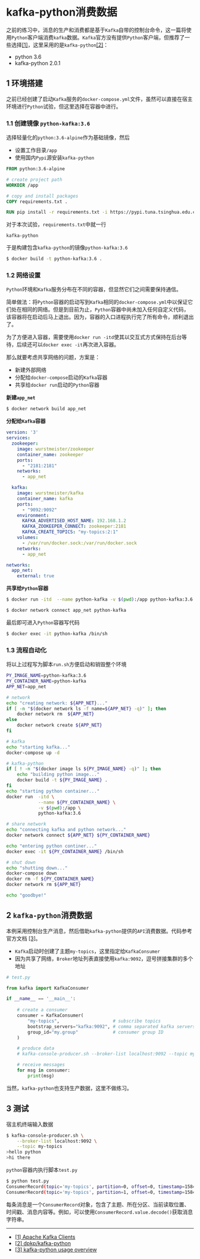 # kafka-python消费数据

之前的练习中，消息的生产和消费都是基于`Kafka`自带的控制台命令，这一篇将使用`Python`客户端消费`kafka`数据。`Kafka`官方没有提供`Python`客户端，但推荐了一些选择[[1]](#1)，这里采用的是`kafka-python`[[2]](#2)：

- python 3.6
- kafka-python 2.0.1

## 1 环境搭建

之前已经创建了启动`Kafka`服务的`docker-compose.yml`文件，虽然可以直接在宿主环境进行`Python`试验，但这里选择在容器中进行。

### 1.1 创建镜像 `python-kafka:3.6`

选择轻量化的`python:3.6-alpine`作为基础镜像，然后

- 设置工作目录`/app`
- 使用国内`Pypi`源安装`kafka-python`

```dockerfile
FROM python:3.6-alpine

# create project path
WORKDIR /app

# copy and install packages
COPY requirements.txt .

RUN pip install -r requirements.txt -i https://pypi.tuna.tsinghua.edu.cn/simple/
```

对于本次试验，`requirements.txt`中就一行

```
kafka-python
```

于是构建包含`kafka-python`的镜像`python-kafka:3.6`

```bash
$ docker build -t python-kafka:3.6 .
```

### 1.2 网络设置

`Python`环境和`Kafka`服务分布在不同的容器，但显然它们之间需要保持通信。

简单做法：将`Python`容器的启动写到`Kafka`相同的`docker-compose.yml`中以保证它们处在相同的网络。但是到目前为止，`Python`容器中尚未加入任何自定义代码，该容器将在启动后马上退出。因为，容器的入口进程执行完了所有命令，顺利退出了。

为了方便进入容器，需要使用`docker run -itd`使其以交互式方式保持在后台等待，后续还可以`docker exec -it`再次进入容器。

那么就要考虑共享网络的问题，方案是：

- 新建外部网络
- 分配给`docker-compose`启动的`Kafka`容器
- 共享给`docker run`启动的`Python`容器

**新建`app_net`**

```bash
$ docker network build app_net
```

**分配给`Kafka`容器**

```yml
version: '3'
services:
  zookeeper:
    image: wurstmeister/zookeeper
    container_name: zookeeper
    ports:
      - "2181:2181"
    networks:
      - app_net

  kafka:
    image: wurstmeister/kafka
    container_name: kafka
    ports:
      - "9092:9092"
    environment:
      KAFKA_ADVERTISED_HOST_NAME: 192.168.1.2
      KAFKA_ZOOKEEPER_CONNECT: zookeeper:2181
      KAFKA_CREATE_TOPICS: "my-topics:2:1"
    volumes:
      - /var/run/docker.sock:/var/run/docker.sock
    networks:
      - app_net

networks:
  app_net:
    external: true
```

**共享给`Python`容器**

```bash
$ docker run -itd  --name python-kafka -v $(pwd):/app python-kafka:3.6

$ docker network connect app_net python-kafka
```

最后即可进入`Python`容器写代码

```bash
$ docker exec -it python-kafka /bin/sh
```

### 1.3 流程自动化

将以上过程写为脚本`run.sh`方便启动和销毁整个环境

```bash
PY_IMAGE_NAME=python-kafka:3.6
PY_CONTAINER_NAME=python-kafka
APP_NET=app_net

# network
echo "creating network: ${APP_NET}..."
if [ -n "$(docker network ls -f name=${APP_NET} -q)" ]; then
    docker network rm  ${APP_NET}
else
    docker network create ${APP_NET}
fi

# kafka
echo "starting kafka..."
docker-compose up -d

# kafka-python
if [ ! -n "$(docker image ls ${PY_IMAGE_NAME} -q)" ]; then 
    echo "building python image..."
    docker build -t ${PY_IMAGE_NAME} .
fi
echo "starting python container..."
docker run  -itd \
            --name ${PY_CONTAINER_NAME} \
            -v $(pwd):/app \
            python-kafka:3.6

# share network
echo "connecting kafka and python network..."
docker network connect ${APP_NET} ${PY_CONTAINER_NAME}

echo "entering python continer..."
docker exec -it ${PY_CONTAINER_NAME} /bin/sh

# shut down
echo "shutting down..."
docker-compose down
docker rm -f ${PY_CONTAINER_NAME}
docker network rm ${APP_NET}

echo "goodbye!"
```

## 2 `kafka-python`消费数据

本例采用控制台生产消息，然后借助`kafka-python`提供的`API`消费数据。代码参考官方文档 [[3]](#3)。

- `Kafka`启动时创建了主题`my-topics`，这里指定给`KafkaConsumer`
- 因为共享了网络，`Broker`地址列表直接使用`kafka:9092`，逗号拼接集群的多个地址


```python
# test.py

from kafka import KafkaConsumer

if __name__ == '__main__': 
    
    # create a consumer
    consumer = KafkaConsumer(
        "my-topics",                    # subscribe topics
        bootstrap_servers="kafka:9092", # comma separated kafka servers list
        group_id="my.group"             # consumer group ID
    )

    # produce data
    # kafka-console-producer.sh --broker-list localhost:9092 --topic my-topics

    # receive messages
    for msg in consumer:
        print(msg)
```

当然，`kafka-python`也支持生产数据，这里不做练习。


## 3 测试

宿主机终端输入数据

```bash
$ kafka-console-producer.sh \
    --broker-list localhost:9092 \
    --topic my-topics
>hello python
>hi there
```

`python`容器内执行脚本`test.py`

```bash
$ python test.py
ConsumerRecord(topic='my-topics', partition=0, offset=0, timestamp=1584729767499, timestamp_type=0, key=None, value=b'hello python', headers=[], checksum=None, serialized_key_size=-1, serialized_value_size=12, serialized_header_size=-1)
ConsumerRecord(topic='my-topics', partition=1, offset=0, timestamp=1584729770865, timestamp_type=0, key=None, value=b'hi there', headers=[], checksum=None, serialized_key_size=-1, serialized_value_size=8, serialized_header_size=-1)
```

每条消息是一个`ConsumerRecord`对象，包含了主题、所在分区、当前读取位置、时间戳、消息内容等。例如，可以使用`ConsumerRecord.value.decode()`获取消息字符串。


---

- [[1] Apache Kafka Clients](https://cwiki.apache.org/confluence/display/KAFKA/Clients)<span id='1'></span>
- [[2] dpkp/kafka-python](https://github.com/dpkp/kafka-python)<span id='2'></span>
- [[3]  kafka-python usage overview](https://kafka-python.readthedocs.io/en/master/usage.html)<span id='3'></span>
